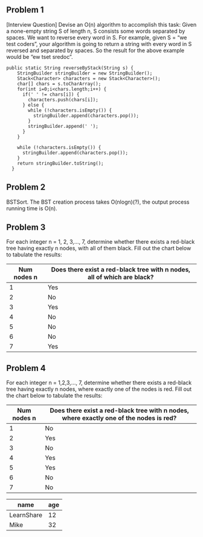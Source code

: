 ## Problem 1
[Interview Question] Devise an O(n) algorithm to accomplish this task:
Given a none-empty string S of length n, S consists some words separated by spaces. We want to reverse every word in S.
For example, given S = “we test coders”, your algorithm is going to return a string with every word in S reversed and separated by spaces. So the result for the above example would be “ew tset sredoc”.

    public static String reverseByStack(String s) {
        StringBuilder stringBuilder = new StringBuilder();
        Stack<Character> characters = new Stack<Character>();
        char[] chars = s.toCharArray();
        for(int i=0;i<chars.length;i++) {
          if(' ' != chars[i]) {
            characters.push(chars[i]);
          } else {
            while (!characters.isEmpty()) {
              stringBuilder.append(characters.pop());
            }
            stringBuilder.append(' ');
          }
        }

        while (!characters.isEmpty()) {
          stringBuilder.append(characters.pop());
        }
        return stringBuilder.toString();
      }

## Problem 2
BSTSort. The BST creation process takes O(nlogn)(?), the output process running time is O(n).

## Problem 3
For each integer n = 1, 2, 3,..., 7, determine whether there exists a red-black tree having exactly n nodes, with all of them black. Fill out the chart below to tabulate the results:

Num nodes n|Does there exist a red-black tree with n nodes, all of which are black?
---|---
1|Yes
2|No
3|Yes
4|No
5|No
6|No
7|Yes

## Problem 4
For each integer n = 1,2,3,..., 7, determine whether there exists a red-black tree having exactly n nodes, where exactly one of the nodes is red. Fill out the chart below to tabulate the results:

Num nodes n|Does there exist a red-black tree with n nodes, where exactly one of the nodes is red?
---|---
1|No
2|Yes
3|No
4|Yes
5|Yes
6|No
7|No

name | age
---- | ---
LearnShare | 12
Mike |  32

